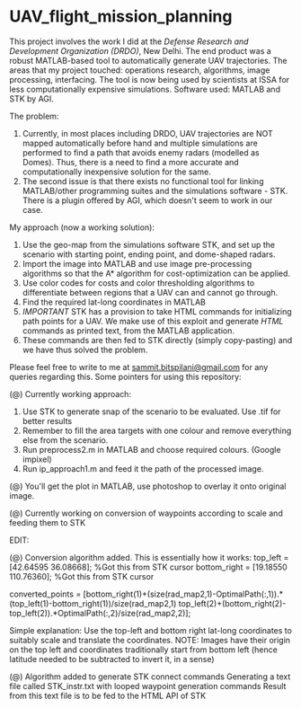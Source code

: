 # UAV_flight_mission_planning

This project involves the work I did at the *Defense Research and Development Organization (DRDO)*, New Delhi. The end product was a robust MATLAB-based tool to automatically generate UAV trajectories. The areas that my project touched: operations research, algorithms, image processing, interfacing. The tool is now being used by scientists at ISSA for less computationally expensive simulations. Software used: MATLAB and STK by AGI.
 
The problem: 
  1. Currently, in most places including DRDO, UAV trajectories are NOT mapped automatically before hand and multiple simulations are performed to find a path that avoids enemy radars (modelled as Domes). Thus, there is a need to find a more accurate and computationally inexpensive solution for the same.
  2. The second issue is that there exists no functional tool for linking MATLAB/other programming suites and the simulations software - STK. There is a plugin offered by AGI, which doesn't seem to work in our case. 

My approach (now a working solution):
  1. Use the geo-map from the simulations software STK, and set up the scenario with starting point, ending point, and dome-shaped radars.
  2. Import the image into MATLAB and use image pre-processing algorithms so that the A* algorithm for cost-optimization can be applied.
  3. Use color codes for costs and color thresholding algorithms to differentiate between regions that a UAV can and cannot go through.
  4. Find the required lat-long coordinates in MATLAB
  5. *IMPORTANT* STK has a provision to take HTML commands for initializing path points for a UAV. We make use of this exploit and generate *HTML* commands as printed text, from the MATLAB application.
  6. These commands are then fed to STK directly (simply copy-pasting) and we have thus solved the problem.

Please feel free to write to me at sammit.bitspilani@gmail.com for any queries regarding this.
Some pointers for using this repository:

(@) Currently working approach:
  1. Use STK to generate snap of the scenario to be evaluated. Use .tif for better results
  2. Remember to fill the area targets with one colour and remove everything else from the scenario.
  2. Run preprocess2.m in MATLAB and choose required colours. (Google impixel)
  3. Run ip_approach1.m and feed it the path of the processed image.
  
(@) You'll get the plot in MATLAB, use photoshop to overlay it onto original image.

(@) Currently working on conversion of waypoints according to scale and feeding them to STK

EDIT:

(@) Conversion algorithm added. This is essentially how it works:
top_left = [42.64595 36.08668]; %Got this from STK cursor
bottom_right = [19.18550 110.76360]; %Got this from STK cursor

converted_points = [bottom_right(1)+(size(rad_map2,1)-OptimalPath(:,1)).*(top_left(1)-bottom_right(1))/size(rad_map2,1) top_left(2)+(bottom_right(2)-top_left(2)).*OptimalPath(:,2)/size(rad_map2,2)];

Simple explanation: Use the top-left and bottom right lat-long coordinates to suitably scale and translate the coordinates. 
NOTE: Images have their origin on the top left and coordinates traditionally start from bottom left (hence latitude needed to be subtracted to invert it, in a sense)

(@) Algorithm added to generate STK connect commands
Generating a text file called STK_instr.txt with looped waypoint generation commands
Result from this text file is to be fed to the HTML API of STK
